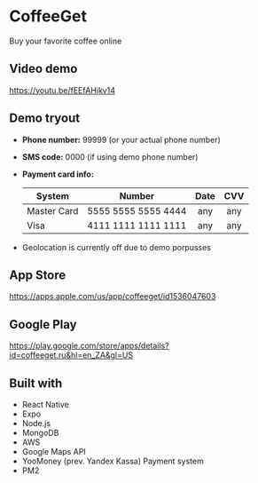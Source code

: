 # CoffeeGet
Buy your favorite coffee online

## Video demo
https://youtu.be/fEEfAHjkv14

## Demo tryout
- **Phone number:** 99999 (or your actual phone number)
- **SMS code:** 0000 (if using demo phone number)
- **Payment card info:** 

  | System        | Number              | Date | CVV |
  | ------------- |:-------------------:| :---:| :--:|
  | Master Card   | 5555 5555 5555 4444 | any  | any |
  | Visa          | 4111 1111 1111 1111 | any  | any |
  
- Geolocation is currently off due to demo porpusses

## App Store
https://apps.apple.com/us/app/coffeeget/id1536047603

## Google Play
https://play.google.com/store/apps/details?id=coffeeget.ru&hl=en_ZA&gl=US

## Built with
- React Native
- Expo
- Node.js
- MongoDB
- AWS
- Google Maps API
- YooMoney (prev. Yandex Kassa) Payment system
- PM2
